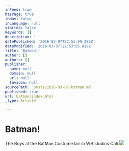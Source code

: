 ```yaml
---
inFeed: true
hasPage: true
inNav: false
inLanguage: null
starred: false
keywords: []
description: ''
datePublished: '2016-03-07T22:53:09.286Z'
dateModified: '2016-03-07T22:53:05.818Z'
title: 'Batman!'
author: []
authors: []
publisher:
  name: null
  domain: null
  url: null
  favicon: null
sourcePath: _posts/2016-03-07-batman.md
published: true
url: batman/index.html
_type: Article

---
```

# Batman!

The Boys at the BatMan Costume lair in WB studios Cali
![](https://the-grid-user-content.s3-us-west-2.amazonaws.com/ae54288b-64fa-42b3-b95e-9653207cb1db.jpg)